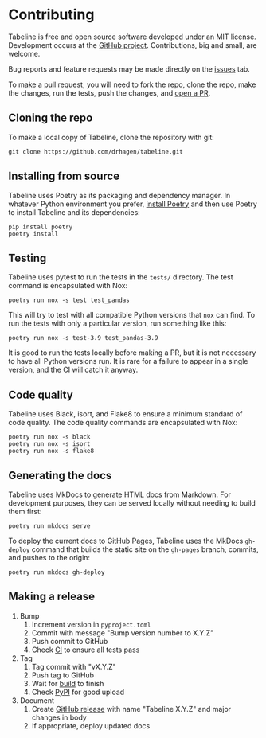 # Contributing

Tabeline is free and open source software developed under an MIT license. Development occurs at the [GitHub project](https://github.com/drhagen/tabeline). Contributions, big and small, are welcome.

Bug reports and feature requests may be made directly on the [issues](https://github.com/drhagen/tabeline/issues) tab.

To make a pull request, you will need to fork the repo, clone the repo, make the changes, run the tests, push the changes, and [open a PR](https://github.com/drhagen/tabeline/pulls).

## Cloning the repo

To make a local copy of Tabeline, clone the repository with git:

```shell
git clone https://github.com/drhagen/tabeline.git
```

## Installing from source

Tabeline uses Poetry as its packaging and dependency manager. In whatever Python environment you prefer, [install Poetry](https://python-poetry.org/docs/) and then use Poetry to install Tabeline and its dependencies:

```shell
pip install poetry
poetry install
```

## Testing

Tabeline uses pytest to run the tests in the `tests/` directory. The test command is encapsulated with Nox:

```shell
poetry run nox -s test test_pandas
```

This will try to test with all compatible Python versions that `nox` can find. To run the tests with only a particular version, run something like this:

```shell
poetry run nox -s test-3.9 test_pandas-3.9
```

It is good to run the tests locally before making a PR, but it is not necessary to have all Python versions run. It is rare for a failure to appear in a single version, and the CI will catch it anyway. 

## Code quality

Tabeline uses Black, isort, and Flake8 to ensure a minimum standard of code quality. The code quality commands are encapsulated with Nox:

```shell
poetry run nox -s black
poetry run nox -s isort
poetry run nox -s flake8
```

## Generating the docs

Tabeline uses MkDocs to generate HTML docs from Markdown. For development purposes, they can be served locally without needing to build them first:

```shell
poetry run mkdocs serve
```

To deploy the current docs to GitHub Pages, Tabeline uses the MkDocs `gh-deploy` command that builds the static site on the `gh-pages` branch, commits, and pushes to the origin:

```shell
poetry run mkdocs gh-deploy
```

## Making a release

1. Bump
    1. Increment version in `pyproject.toml`
    2. Commit with message "Bump version number to X.Y.Z"
    3. Push commit to GitHub
    4. Check [CI](https://github.com/drhagen/tabeline/actions/workflows/ci.yml) to ensure all tests pass
2. Tag
    1. Tag commit with "vX.Y.Z"
    2. Push tag to GitHub
    3. Wait for [build](https://github.com/drhagen/tabeline/actions/workflows/release.yml) to finish
    4. Check [PyPI](https://pypi.org/project/tabeline/) for good upload
3. Document
    1. Create [GitHub release](https://github.com/drhagen/tabeline/releases) with name "Tabeline X.Y.Z" and major changes in body
    2. If appropriate, deploy updated docs

